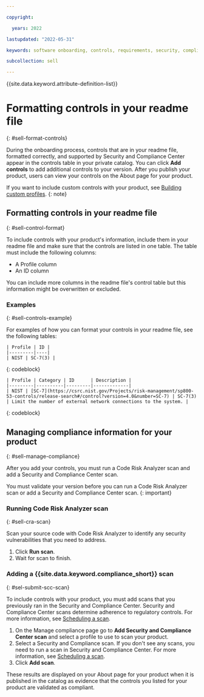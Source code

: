 ```yaml
---

copyright:

  years: 2022

lastupdated: "2022-05-31"

keywords: software onboarding, controls, requirements, security, compliance, partners

subcollection: sell

---
```


{{site.data.keyword.attribute-definition-list}}

# Formatting controls in your readme file
{: #sell-format-controls} 

During the onboarding process, controls that are in your readme file, formatted correctly, and supported by Security and Compliance Center appear in the controls table in your private catalog. You can click **Add controls** to add additional controls to your version.  After you publish your product, users can view your controls on the About page for your product. 

If you want to include custom controls with your product, see [Building custom profiles](/docs/security-compliance?topic=security-compliance-custom-profiles).
{: note}

## Formatting controls in your readme file
{: #sell-control-format}

To include controls with your product's information, include them in your readme file and make sure that the controls are listed in one table. The table must include the following columns: 

- A Profile column
- An ID column

You can include more columns in the readme file's control table but this information might be overwritten or excluded. 

### Examples
{: #sell-controls-example}

For examples of how you can format your controls in your readme file, see the following tables:  

```
| Profile | ID |
|---------|----|
| NIST | SC-7(3) |
```
{: codeblock}

```
| Profile | Category | ID      | Description |
|---------|----------|---------|-------------|
| NIST | [SC-7](https://csrc.nist.gov/Projects/risk-management/sp800-53-controls/release-search#/control?version=4.0&number=SC-7) | SC-7(3) | Limit the number of external network connections to the system. |
```
{: codeblock}

## Managing compliance information for your product
{: #sell-manage-compliance}

After you add your controls, you must run a Code Risk Analyzer scan and add a Security and Compliance Center scan.

You must validate your version before you can run a Code Risk Analyzer scan or add a Security and Compliance Center scan. 
{: important}

### Running Code Risk Analyzer scan
{: #sell-cra-scan}

Scan your source code with Code Risk Analyzer to identify any security vulnerabilities that you need to address.

1. Click **Run scan**.
2. Wait for scan to finish. 

### Adding a {{site.data.keyword.compliance_short}} scan
{: #sel-submit-scc-scan}

To include controls with your product, you must add scans that you previously ran in the Security and Compliance Center. Security and Compliance Center scans determine adherence to regulatory controls. For more information, see [Scheduling a scan](/docs/security-compliance?topic=security-compliance-schedule-scan).

1. On the Manage compliance page go to **Add Security and Compliance Center scan** and select a profile to use to scan your product. 
1. Select a Security and Compliance scan. 
   If you don't see any scans, you need to run a scan in Security and Compliance Center. For more information, see [Scheduling a scan](/docs/security-compliance?topic=security-compliance-schedule-scan).
1. Click **Add scan**.

These results are displayed on your About page for your product when it is published in the catalog as evidence that the controls you listed for your product are validated as compliant.

